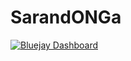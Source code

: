 # SarandONGa
[![Bluejay Dashboard](https://img.shields.io/badge/Bluejay-Dashboard_L12-blue.svg)](http://dashboard.bluejay.governify.io/dashboard/script/dashboardLoader.js?dashboardURL=https://reporter.bluejay.governify.io/api/v4/dashboards/tpa-ISPP-2023-GH-governifyauditor_ispp-2023-showcase-project/main)
